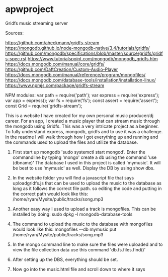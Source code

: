 # apwproject
Gridfs music streaming server

Sources:

https://github.com/aheckmann/gridfs-stream
https://mongodb.github.io/node-mongodb-native/3.4/tutorials/gridfs/
https://github.com/mongodb/specifications/blob/master/source/gridfs/gridfs-spec.rst
https://www.tutorialspoint.com/mongodb/mongodb_gridfs.htm
https://docs.mongodb.com/manual/core/gridfs/
https://github.com/DaftCreation/Custom-Audio-Player
https://docs.mongodb.com/manual/reference/program/mongofiles/
https://docs.mongodb.com/database-tools/installation/installation-linux/
https://www.npmjs.com/package/gridfs-stream

NPM modules:
var path = require('path');
var express = require('express');
var app = express();
var fs = require('fs');
const assert = require('assert');
const Grid = require('gridfs-stream');



This is a website I have created for my own personal music producer/dj career.  For an app, I created a music player that can stream music through the mongodb using Gridfs.  This was a very intricate project as a beginner. To fully understand express, mongodb, gridfs and to use it was a challenge.  In the readme I will walk through how I got everything up and running and the commands used to upload the files and utilize the database.

1. First start up mongodb 'sudo systemctl start mongod'. Enter the commandline by typing 'mongo' create a db using the command 'use (dbname)' The database I used in this project is called 'mymusic'. It will be best to use 'mymusic' as well. Display the DB by using show dbs.
2. In the website folder you will find a javascript file that says uploadgridfs.js that can be used to upload the music to the database as long as it follows the correct file path. so editing the code and putting in the correct path would look like this: /home/ryan/Mysite/public/tracks/song.mp3

3. Another easy way I used to upload a track is mongofiles. This can be installed by doing: sudo dpkg -l mongodb-database-tools

4. The command to upload the music to the database with mongofiles would look like this: mongofiles --db mymusic put /home/ryan/Mysite/public/tracks/song.mp3

5. In the mongo command line to make sure the files were uploaded and to view the file collection data use this command 'db.fs.files.find()'

6. After setting up the DBS, everything should be set.

7. Now go into the music.html file and scroll down to where it says <script type="text/javascript">.  Under it should be an Array called var songs.
  
8. In order for the .html file to receive the uploaded music file and stream it you need to edit in the relative path of the object in the database.

9. Now you need to go back to the mongo commandline use the earlier command db.fs.files.find() to show the music files uploaded and copy the objects _id
it will look like this "_id" : ObjectId("5fc990a81d41c883f3b4d7a1"),  take the string 5fc990a81d41c883f3b4d7a1 and go back var song array and add in the files
object ID to the string.  it should look like this "/public/track/5fc990a81d41c883f3b4d7a1"

10. Now you are ready to start the server and app up.

11. Go to the folder Mysite/  type in node app.js  the server should start and connect to the DB

12. Go to localhost:3000  click on the music link and your song should start playing. If not click on the pause button.
If the title of the file is displaying /public/track/5fc990a81d41c883f3b4d7a1  then you can go into the code in music.html and edit this code to add the right title
  
  if (currentSong == 0)
		{

			songTitle.textContent = "song1";
		}
		if (currentSong == 1)
		{
			songTitle.textContent = "song2";
		}
		if (currentSong == 2)
		{
			songTitle.textContent = "song3";
		}
		
    
    I didnt have the time to figure out how to read the file name properly and not the string from the array. So this was a quick fix


 Go to the command terminal in linux and folder path of Mysite/ and type in node app.js.  The web server should start and connect to the mongodb.

